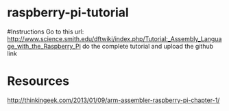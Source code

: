 # raspberry-pi-tutorial
#Instructions
Go to this url:
http://www.science.smith.edu/dftwiki/index.php/Tutorial:_Assembly_Language_with_the_Raspberry_Pi
do the complete tutorial and upload the github link
# Resources
http://thinkingeek.com/2013/01/09/arm-assembler-raspberry-pi-chapter-1/

